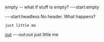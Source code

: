 empty -- what if stuff is empty?
---start:empty

---start:headless
No header. What happens?

    just little me

[out](# "save:")
---out:out
just little me
